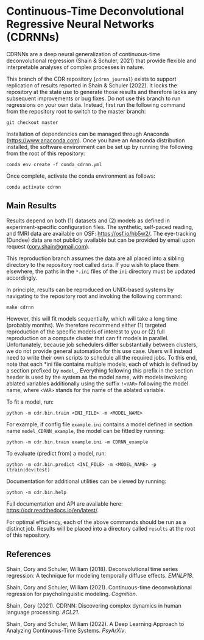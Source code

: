 # Continuous-Time Deconvolutional Regressive Neural Networks (CDRNNs)

CDRNNs are a deep neural generalization of continuous-time deconvolutional regression (Shain & Schuler, 2021) that provide flexible and interpretable analyses of complex processes in nature.

This branch of the CDR repository (`cdrnn_journal`) exists to support replication of results reported in Shain & Schuler (2022).
It locks the repository at the state use to generate those results and therefore lacks any subsequent improvements or bug fixes.
Do not use this branch to run regressions on your own data.
Instead, first run the following command from the repository root to switch to the master branch:

    git checkout master

Installation of dependencies can be managed through Anaconda (https://www.anaconda.com).
Once you have an Anaconda distribution installed, the software environment can be set up by running the following from the root of this repository:

`conda env create -f conda_cdrnn.yml`

Once complete, activate the conda environment as follows:

`conda activate cdrnn`

## Main Results

Results depend on both (1) datasets and (2) models as defined in experiment-specific configuration files.
The synthetic, self-paced reading, and fMRI data are available on OSF: https://osf.io/hb5w2/.
The eye-tracking (Dundee) data are not publicly available but can be provided by email upon request (cory.shain@gmail.com).

This reproduction branch assumes the data are all placed into a sibling directory to the repository root called `data`.
If you wish to place them elsewhere, the paths in the `*.ini` files of the `ini` directory must be updated accordingly.

In principle, results can be reproduced on UNIX-based systems by navigating to the repository root and invoking the following command:

`make cdrnn`

However, this will fit models sequentially, which will take a long time (probably months).
We therefore recommend either (1) targeted reproduction of the specific models of interest to you or (2) full reproduction on a compute cluster that can fit models in parallel.
Unfortunately, because job schedulers differ substantially between clusters, we do not provide general automation for this use case.
Users will instead need to write their own scripts to schedule all the required jobs.
To this end, note that each *ini file contains multiple models, each of which is defined by a section prefixed by `model_`.
Everything following this prefix in the section header is used by the system as the model name, with models involving ablated variables additionally using the suffix `!<VAR>` following the model name, where `<VAR>` stands for the name of the ablated variable.

To fit a model, run:

`python -m cdr.bin.train <INI_FILE> -m <MODEL_NAME>`

For example, if config file `example.ini` contains a model defined in section name `model_CDRNN_example`, the model can be fitted by running:

`python -m cdr.bin.train example.ini -m CDRNN_example`

To evaluate (predict from) a model, run:

`python -m cdr.bin.predict <INI_FILE> -m <MODEL_NAME> -p (train|dev|test)`

Documentation for additional utilities can be viewed by running:

`python -m cdr.bin.help`

Full documentation and API are available here: https://cdr.readthedocs.io/en/latest/.

For optimal efficiency, each of the above commands should be run as a distinct job.
Results will be placed into a directory called `results` at the root of this repository.

## References
Shain, Cory and Schuler, William (2018). Deconvolutional time series regression: A technique for modeling temporally diffuse effects. _EMNLP18_.

Shain, Cory and Schuler, William (2021). Continuous-time deconvolutional regression for psycholinguistic modeling. _Cognition_.

Shain, Cory (2021). CDRNN: Discovering complex dynamics in human language processing. _ACL21_.

Shain, Cory and Schuler, William (2022). A Deep Learning Approach to Analyzing Continuous-Time Systems. _PsyArXiv_.

